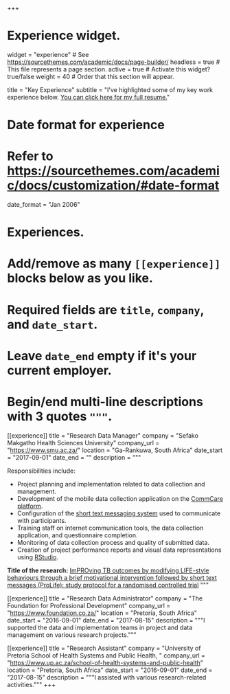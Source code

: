 +++
# Experience widget.
widget = "experience"  # See https://sourcethemes.com/academic/docs/page-builder/
headless = true  # This file represents a page section.
active = true  # Activate this widget? true/false
weight = 40  # Order that this section will appear.

title = "Key Experience"
subtitle = "I've highlighted some of my key work experience below. [You can click here for my full resume.](/cv/andre_van_zyl_cv.html)"

# Date format for experience
#   Refer to https://sourcethemes.com/academic/docs/customization/#date-format
date_format = "Jan 2006"  

# Experiences.
#   Add/remove as many `[[experience]]` blocks below as you like.
#   Required fields are `title`, `company`, and `date_start`.
#   Leave `date_end` empty if it's your current employer.
#   Begin/end multi-line descriptions with 3 quotes `"""`.
[[experience]]
  title = "Research Data Manager"
  company = "Sefako Makgatho Health Sciences University"
  company_url = "https://www.smu.ac.za/"
  location = "Ga-Rankuwa, South Africa"
  date_start = "2017-09-01"
  date_end = ""
  description = """

  Responsibilities include:
  
  * Project planning and implementation related to data collection and management.
  * Development of the mobile data collection application on the [CommCare platform](https://www.dimagi.com/commcare/).
  * Configuration of the [short text messaging system](https://telerivet.com/) used to communicate with participants.
  * Training staff on internet communication tools, the data collection application, and questionnaire completion.
  * Monitoring of data collection process and quality of submitted data.
  * Creation of project performance reports and visual data representations using [RStudio](https://rstudio.com/). 
    
  **Title of the research:** [ImPROving TB outcomes by modifying LIFE-style behaviours through a brief motivational intervention followed by short text messages (ProLife): study protocol for a randomised controlled trial](https://trialsjournal.biomedcentral.com/articles/10.1186/s13063-019-3551-9)
  """

[[experience]]
  title = "Research Data Administrator"
  company = "The Foundation for Professional Development"
  company_url = "https://www.foundation.co.za/"
  location = "Pretoria, South Africa"
  date_start = "2016-09-01"
  date_end = "2017-08-15"
  description = """I supported the data and implementation teams in project and data management on various research projects."""


[[experience]]
  title = "Research Assistant"
  company = "University of Pretoria School of Health Systems and Public Health, "
  company_url = "https://www.up.ac.za/school-of-health-systems-and-public-health"
  location = "Pretoria, South Africa"
  date_start = "2016-09-01"
  date_end = "2017-08-15"
  description = """I assisted with various research-related activities."""
+++
